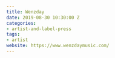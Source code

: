 ```yaml
---
title: Wenzday
date: 2019-08-30 10:30:00 Z
categories:
- artist-and-label-press
tags:
- artist
website: https://www.wenzdaymusic.com/
---
```


